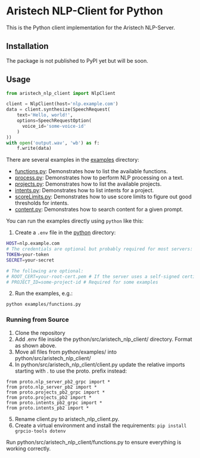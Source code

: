 # Aristech NLP-Client for Python

This is the Python client implementation for the Aristech NLP-Server.

## Installation

The package is not published to PyPI yet but will be soon.

<!-- ```bash
pip install aristech-nlp-client
``` -->

## Usage

```python
from aristech_nlp_client import NlpClient

client = NlpClient(host='nlp.example.com')
data = client.synthesize(SpeechRequest(
    text='Hello, world!',
    options=SpeechRequestOption(
      voice_id='some-voice-id'
    )
))
with open('output.wav', 'wb') as f:
    f.write(data)
```

There are several examples in the [examples](.) directory:

- [functions.py](https://github.com/aristech-de/nlp-clients/blob/main/python/examples/models.py): Demonstrates how to list the available functions.
- [process.py](https://github.com/aristech-de/nlp-clients/blob/main/python/examples/process.py): Demonstrates how to perform NLP processing on a text.
- [projects.py](https://github.com/aristech-de/nlp-clients/blob/main/python/examples/projects.py): Demonstrates how to list the available projects.
- [intents.py](https://github.com/aristech-de/nlp-clients/blob/main/python/examples/intents.py): Demonstrates how to list intents for a project.
- [scoreLimits.py](https://github.com/aristech-de/nlp-clients/blob/main/python/examples/scoreLimits.py): Demonstrates how to use score limits to figure out good thresholds for intents.
- [content.py](https://github.com/aristech-de/nlp-clients/blob/main/python/examples/content.py): Demonstrates how to search content for a given prompt.

You can run the examples directly using `python` like this:

1. Create a `.env` file in the [python](.) directory:

```sh
HOST=nlp.example.com
# The credentials are optional but probably required for most servers:
TOKEN=your-token
SECRET=your-secret

# The following are optional:
# ROOT_CERT=your-root-cert.pem # If the server uses a self-signed certificate
# PROJECT_ID=some-project-id # Required for some examples
```

2. Run the examples, e.g.:

```sh
python examples/functions.py
```

### Running from Source

1. Clone the repository
2. Add .env file inside the python/src/aristech_nlp_client/ directory. Format as shown above.
3. Move all files from python/examples/ into python/src/aristech_nlp_client/
4. In python/src/aristech_nlp_client/client.py update the relative imports starting with . to use the proto. prefix instead:

```
from proto.nlp_server_pb2_grpc import *
from proto.nlp_server_pb2 import *
from proto.projects_pb2_grpc import *
from proto.projects_pb2 import *
from proto.intents_pb2_grpc import *
from proto.intents_pb2 import *
```

5. Rename client.py to aristech_nlp_client.py.
6. Create a virtual environment and install the requirements:
```pip install grpcio-tools dotenv```

Run python/src/aristech_nlp_client/functions.py to ensure everything is working correctly.
